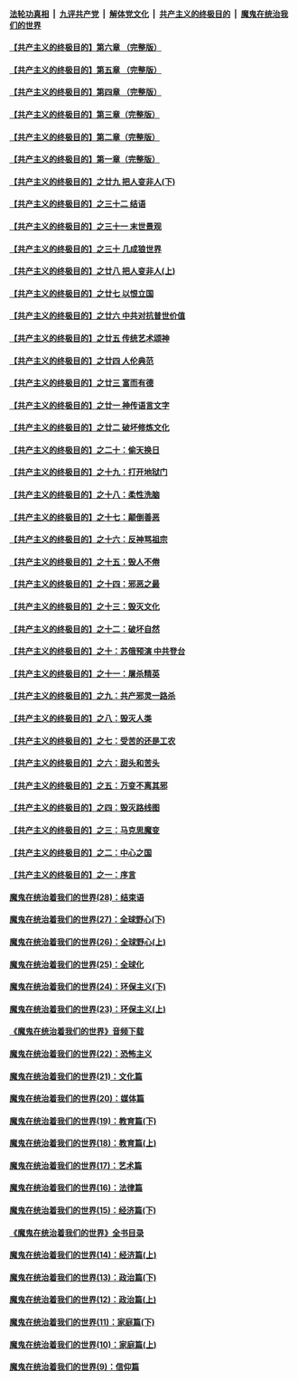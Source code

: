 

####  [法轮功真相](../../../../basic/blob/master/README.md?t=07012031) &nbsp;|&nbsp; [九评共产党](../../../../9ping.md/blob/master/README.md?t=07012031) &nbsp;|&nbsp; [解体党文化](../../../../jtdwh.md/blob/master/README.md?t=07012031)  &nbsp;|&nbsp; [共产主义的终极目的](../../../../gczydzjmd.md/blob/master/README.md?t=07012031) &nbsp;|&nbsp; [魔鬼在统治我们的世界](../../../../mgztzwmdsj.md/blob/master/README.md?t=07012031) 

#### [【共产主义的终极目的】第六章 （完整版）](../pages/nsc422/n11428913.md?t=07012031) 

#### [【共产主义的终极目的】第五章 （完整版）](../pages/nsc422/n11428912.md?t=07012031) 

#### [【共产主义的终极目的】第四章 （完整版）](../pages/nsc422/n11428907.md?t=07012031) 

#### [【共产主义的终极目的】第三章（完整版）](../pages/nsc422/n11428848.md?t=07012031) 

#### [【共产主义的终极目的】第二章（完整版）](../pages/nsc422/n11428831.md?t=07012031) 

#### [【共产主义的终极目的】第一章（完整版）](../pages/nsc422/n11417651.md?t=07012031) 

#### [【共产主义的终极目的】之廿九 把人变非人(下)](../pages/nsc422/n11344140.md?t=07012031) 

#### [【共产主义的终极目的】之三十二 结语](../pages/nsc422/n11360535.md?t=07012031) 

#### [【共产主义的终极目的】之三十一 末世景观](../pages/nsc422/n11351129.md?t=07012031) 

#### [【共产主义的终极目的】之三十 几成狼世界](../pages/nsc422/n11348280.md?t=07012031) 

#### [【共产主义的终极目的】之廿八 把人变非人(上)](../pages/nsc422/n11340492.md?t=07012031) 

#### [【共产主义的终极目的】之廿七 以恨立国](../pages/nsc422/n11336944.md?t=07012031) 

#### [【共产主义的终极目的】之廿六 中共对抗普世价值](../pages/nsc422/n11324785.md?t=07012031) 

#### [【共产主义的终极目的】之廿五 传统艺术颂神](../pages/nsc422/n11296396.md?t=07012031) 

#### [【共产主义的终极目的】之廿四 人伦典范](../pages/nsc422/n11296397.md?t=07012031) 

#### [【共产主义的终极目的】之廿三 富而有德](../pages/nsc422/n11283598.md?t=07012031) 

#### [【共产主义的终极目的】之廿一 神传语言文字](../pages/nsc422/n11263265.md?t=07012031) 

#### [【共产主义的终极目的】之廿二 破坏修炼文化](../pages/nsc422/n11245728.md?t=07012031) 

#### [【共产主义的终极目的】之二十：偷天换日](../pages/nsc422/n11238846.md?t=07012031) 

#### [【共产主义的终极目的】之十九：打开地狱门](../pages/nsc422/n11206376.md?t=07012031) 

#### [【共产主义的终极目的】之十八：柔性洗脑](../pages/nsc422/n11199994.md?t=07012031) 

#### [【共产主义的终极目的】之十七：颠倒善恶](../pages/nsc422/n11179782.md?t=07012031) 

#### [【共产主义的终极目的】之十六：反神骂祖宗](../pages/nsc422/n11166798.md?t=07012031) 

#### [【共产主义的终极目的】之十五：毁人不倦](../pages/nsc422/n11166792.md?t=07012031) 

#### [【共产主义的终极目的】之十四：邪恶之最](../pages/nsc422/n11150249.md?t=07012031) 

#### [【共产主义的终极目的】之十三：毁灭文化](../pages/nsc422/n11135227.md?t=07012031) 

#### [【共产主义的终极目的】之十二：破坏自然](../pages/nsc422/n11135214.md?t=07012031) 

#### [【共产主义的终极目的】之十：苏俄预演 中共登台](../pages/nsc422/n11118424.md?t=07012031) 

#### [【共产主义的终极目的】之十一：屠杀精英](../pages/nsc422/n11118442.md?t=07012031) 

#### [【共产主义的终极目的】之九：共产邪灵一路杀](../pages/nsc422/n11114139.md?t=07012031) 

#### [【共产主义的终极目的】之八：毁灭人类](../pages/nsc422/n11108503.md?t=07012031) 

#### [【共产主义的终极目的】之七：受苦的还是工农](../pages/nsc422/n11101809.md?t=07012031) 

#### [【共产主义的终极目的】之六：甜头和苦头](../pages/nsc422/n11096971.md?t=07012031) 

#### [【共产主义的终极目的】之五：万变不离其邪](../pages/nsc422/n11091285.md?t=07012031) 

#### [【共产主义的终极目的】之四：毁灭路线图](../pages/nsc422/n11086284.md?t=07012031) 

#### [【共产主义的终极目的】之三：马克思魔变](../pages/nsc422/n11061941.md?t=07012031) 

#### [【共产主义的终极目的】之二：中心之国](../pages/nsc422/n11047728.md?t=07012031) 

#### [【共产主义的终极目的】之一：序言](../pages/nsc422/n11086077.md?t=07012031) 

#### [魔鬼在统治着我们的世界(28)：结束语](../pages/nsc422/n10936246.md?t=07012031) 

#### [魔鬼在统治着我们的世界(27)：全球野心(下)](../pages/nsc422/n10928319.md?t=07012031) 

#### [魔鬼在统治着我们的世界(26)：全球野心(上)](../pages/nsc422/n10900318.md?t=07012031) 

#### [魔鬼在统治着我们的世界(25)：全球化](../pages/nsc422/n10788205.md?t=07012031) 

#### [魔鬼在统治着我们的世界(24)：环保主义(下)](../pages/nsc422/n10695307.md?t=07012031) 

#### [魔鬼在统治着我们的世界(23)：环保主义(上)](../pages/nsc422/n10688613.md?t=07012031) 

#### [《魔鬼在统治着我们的世界》音频下载](../pages/nsc422/n10635553.md?t=07012031) 

#### [魔鬼在统治着我们的世界(22)：恐怖主义](../pages/nsc422/n10614727.md?t=07012031) 

#### [魔鬼在统治着我们的世界(21)：文化篇](../pages/nsc422/n10597706.md?t=07012031) 

#### [魔鬼在统治着我们的世界(20)：媒体篇](../pages/nsc422/n10586579.md?t=07012031) 

#### [魔鬼在统治着我们的世界(19)：教育篇(下)](../pages/nsc422/n10564808.md?t=07012031) 

#### [魔鬼在统治着我们的世界(18)：教育篇(上)](../pages/nsc422/n10526970.md?t=07012031) 

#### [魔鬼在统治着我们的世界(17)：艺术篇](../pages/nsc422/n10499093.md?t=07012031) 

#### [魔鬼在统治着我们的世界(16)：法律篇](../pages/nsc422/n10485969.md?t=07012031) 

#### [魔鬼在统治着我们的世界(15)：经济篇(下)](../pages/nsc422/n10469975.md?t=07012031) 

#### [《魔鬼在统治着我们的世界》全书目录](../pages/nsc422/n10464261.md?t=07012031) 

#### [魔鬼在统治着我们的世界(14)：经济篇(上)](../pages/nsc422/n10457370.md?t=07012031) 

#### [魔鬼在统治着我们的世界(13)：政治篇(下)](../pages/nsc422/n10448270.md?t=07012031) 

#### [魔鬼在统治着我们的世界(12)：政治篇(上)](../pages/nsc422/n10444576.md?t=07012031) 

#### [魔鬼在统治着我们的世界(11)：家庭篇(下)](../pages/nsc422/n10440961.md?t=07012031) 

#### [魔鬼在统治着我们的世界(10)：家庭篇(上)](../pages/nsc422/n10435448.md?t=07012031) 

#### [魔鬼在统治着我们的世界(9)：信仰篇](../pages/nsc422/n10432159.md?t=07012031) 

